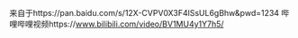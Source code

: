 来自于https://pan.baidu.com/s/12X-CVPV0X3F4lSsUL6gBhw&pwd=1234
哔哩哔哩视频https://www.bilibili.com/video/BV1MU4y1Y7h5/